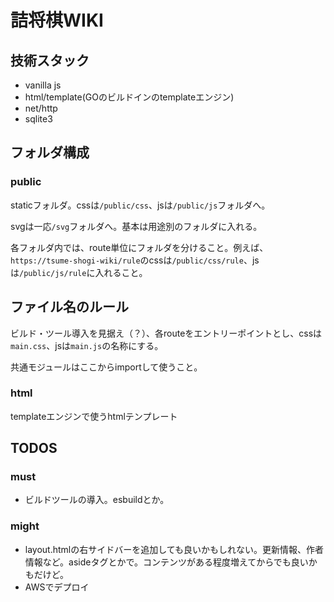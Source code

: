 # 詰将棋WIKI

## 技術スタック

- vanilla js
- html/template(GOのビルドインのtemplateエンジン)
- net/http
- sqlite3 

## フォルダ構成

### public

staticフォルダ。cssは```/public/css```、jsは```/public/js```フォルダへ。

svgは一応```/svg```フォルダへ。基本は用途別のフォルダに入れる。

各フォルダ内では、route単位にフォルダを分けること。例えば、```https://tsume-shogi-wiki/rule```のcssは```/public/css/rule```、jsは```/public/js/rule```に入れること。

## ファイル名のルール

ビルド・ツール導入を見据え（？）、各routeをエントリーポイントとし、cssは```main.css```、jsは```main.js```の名称にする。

共通モジュールはここからimportして使うこと。

### html

templateエンジンで使うhtmlテンプレート

## TODOS

### must

- ビルドツールの導入。esbuildとか。

### might

- layout.htmlの右サイドバーを追加しても良いかもしれない。更新情報、作者情報など。asideタグとかで。コンテンツがある程度増えてからでも良いかもだけど。
- AWSでデプロイ
